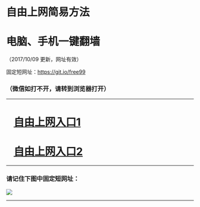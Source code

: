 ﻿# 自由上网简易方法

# 电脑、手机一键翻墙

（2017/10/09 更新，网址有效）

固定短网址：https://git.io/free99

### （微信如打不开，请转到浏览器打开）


***





# &nbsp;&nbsp; <a href="http://ft2899329976.fwq-tz-1001.info/fwqtz01.html?t=10090015536 " target="_blank">自由上网入口1</a>
# &nbsp;&nbsp; <a href="http://ft2794320113.fwq-tz-1002.info/fwqtz02.html?t=100900110762 " target="_blank">自由上网入口2</a>
***

### 请记住下图中固定短网址：

<img src="https://s3-us-west-2.amazonaws.com/fwq-1001/yjfq-20170905okok.png" /> 


***

